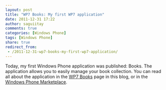 ```yaml
---
layout: post
title: "WP7 Books: My first WP7 application"
date: 2011-12-31 17:22
author: saguiitay
comments: true
categories: [Windows Phone]
tags: [Windows Phone]
share: true
redirect_from:
 - /2011-12-31-wp7-books-my-first-wp7-application/
---
```

Today, my first Windows Phone application was published: Books. The application allows you to easily manage your book collection. 
You can read all about the application in the [WP7 Books](http://wp.me/P25THg-2o) page in this blog, or in the 
[Windows Phone Marketplace](http://windowsphone.com/s?appid=cccd4b9f-ebb2-440b-8df3-99dcfb39743f).

